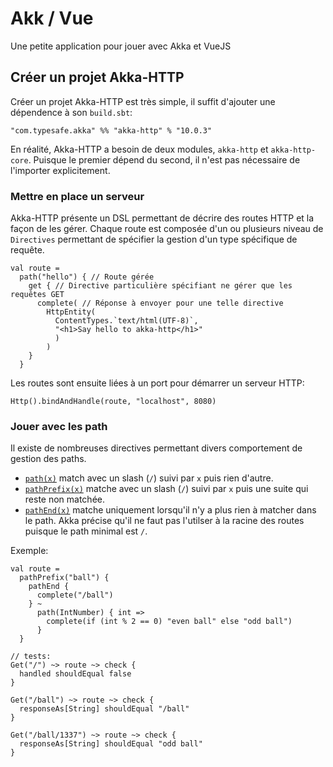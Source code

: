 # Akk / Vue

Une petite application pour jouer avec Akka et VueJS


## Créer un projet Akka-HTTP
Créer un projet Akka-HTTP est très simple, il suffit d'ajouter une dépendence à son `build.sbt`:
```
"com.typesafe.akka" %% "akka-http" % "10.0.3"
```
En réalité, Akka-HTTP a besoin de deux modules, `akka-http` et `akka-http-core`.
Puisque le premier dépend du second, il n'est pas nécessaire de l'importer explicitement.

### Mettre en place un serveur
Akka-HTTP présente un DSL permettant de décrire des routes HTTP et la façon de les gérer.
Chaque route est composée d'un ou plusieurs niveau de `Directives` permettant de  spécifier la gestion d'un type spécifique de requête.

```
val route =
  path("hello") { // Route gérée
    get { // Directive particulière spécifiant ne gérer que les requêtes GET
      complete( // Réponse à envoyer pour une telle directive
        HttpEntity(
          ContentTypes.`text/html(UTF-8)`,
          "<h1>Say hello to akka-http</h1>"
          )
        )
    }
  }
```

Les routes sont ensuite liées à un port pour démarrer un serveur HTTP:
```
Http().bindAndHandle(route, "localhost", 8080)
```

### Jouer avec les path
Il existe de nombreuses directives permettant divers comportement de gestion des paths.
 * [`path(x)`](http://doc.akka.io/docs/akka-http/current/java/http/routing-dsl/directives/path-directives/path.html) match avec un slash (`/`) suivi par `x` puis rien d'autre.
 * [`pathPrefix(x)`](http://doc.akka.io/docs/akka-http/current/java/http/routing-dsl/directives/path-directives/pathPrefix.html) matche avec un slash (`/`) suivi par `x` puis une suite qui reste non matchée.
 * [`pathEnd(x)`](http://doc.akka.io/docs/akka-http/current/java/http/routing-dsl/directives/path-directives/pathEnd.html) matche uniquement lorsqu'il n'y a plus rien à matcher dans le path. Akka précise qu'il ne faut pas l'utilser à la racine des routes puisque le path minimal est `/`.

Exemple:
```
val route =
  pathPrefix("ball") {
    pathEnd {
      complete("/ball")
    } ~
      path(IntNumber) { int =>
        complete(if (int % 2 == 0) "even ball" else "odd ball")
      }
  }

// tests:
Get("/") ~> route ~> check {
  handled shouldEqual false
}

Get("/ball") ~> route ~> check {
  responseAs[String] shouldEqual "/ball"
}

Get("/ball/1337") ~> route ~> check {
  responseAs[String] shouldEqual "odd ball"
}
```
